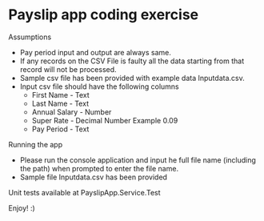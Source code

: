 # Payslip app coding exercise

Assumptions 
  - Pay period input and output are always same. 
  - If any records on the CSV File is faulty all the data starting from that record will not be processed.
  - Sample csv file has been provided with example data Inputdata.csv.
  - Input csv file should have the following columns
    - First Name - Text
    - Last Name - Text
    - Annual Salary - Number
    - Super Rate - Decimal Number Example 0.09
    - Pay Period - Text


Running the app
  - Please run the console application and input he full file name (including the path) when prompted to enter the file name. 
  - Sample file Inputdata.csv has been provided

Unit tests available at PayslipApp.Service.Test

Enjoy! :) 
